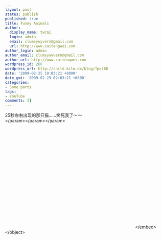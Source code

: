```yaml
---
layout: post
status: publish
published: true
title: Funny Animals
author:
  display_name: twcai
  login: admin
  email: clumsywyvern@gmail.com
  url: http://www.caitengwei.com
author_login: admin
author_email: clumsywyvern@gmail.com
author_url: http://www.caitengwei.com
wordpress_id: 260
wordpress_url: http://child.kilu.de/blog/?p=260
date: '2009-02-25 10:03:21 +0800'
date_gmt: '2009-02-25 02:03:21 +0800'
categories:
- Some parts
tags:
- YouTube
comments: []
---
```

<p>25秒左右出现的那只猫&hellip;&hellip;笑死我了～～<br />
<object width="425" height="344"><param name="movie" value="http:&#47;&#47;www.youtube.com&#47;v&#47;XzCcRzEa83U&hl=zh_CN&fs=1"><&#47;param><param name="allowFullScreen" value="true"><&#47;param><param name="allowscriptaccess" value="always"><&#47;param><embed src="http:&#47;&#47;www.youtube.com&#47;v&#47;XzCcRzEa83U&hl=zh_CN&fs=1" type="application&#47;x-shockwave-flash" allowscriptaccess="always" allowfullscreen="true" width="425" height="344"><&#47;embed><&#47;object></p>
